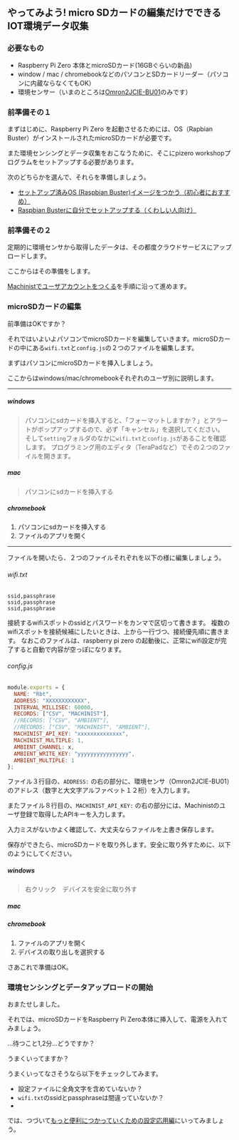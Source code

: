 ## やってみよう! micro SDカードの編集だけでできる IOT環境データ収集

### 必要なもの

- Raspberry Pi Zero 本体とmicroSDカード(16GBぐらいの新品)
- window / mac / chromebookなどのパソコンとSDカードリーダー（パソコンに内蔵ならなくてもOK）
- 環境センサー（いまのところは[Omron2JCIE-BU01](https://www.omron.co.jp/ecb/product-info/sensor/iot-sensor/environmental-sensor)のみです）

### 前準備その１

まずはじめに、Raspberry Pi Zero を起動させるためには、OS（Rapbian Buster）がインストールされたmicroSDカードが必要です。

また環境センシングとデータ収集をおこなうために、そこにpizero workshopプログラムをセットアップする必要があります。

次のどちらかを選んで、それらを準備しましょう。

- [セットアップ済みOS (Raspbian Buster)イメージをつかう（初心者におすすめ）]()
- [Raspbian Busterに自分でセットアップする（くわしい人向け）]()


### 前準備その２
定期的に環境センサから取得したデータは、その都度クラウドサービスにアップロードします。

ここからはその準備をします。

[Machinistでユーザアカウントをつくる]()を手順に沿って進めます。

<!--[Machinistでユーザアカウントをつくる]()か、[Ambientでユーザアカウントをつくる]()のどちらかを選び（両方でもよい）手順に沿って進めます。
-->


### microSDカードの編集

前準備はOKですか？

それではいよいよパソコンでmicroSDカードを編集していきます。microSDカードの中にある`wifi.txt`と`config.js`の２つのファイルを編集します。

まずはパソコンにmicroSDカードを挿入しましょう。

ここからはwindows/mac/chromebookそれぞれのユーザ別に説明します。

---

##### windows
>パソコンにsdカードを挿入すると、「フォーマットしますか？」とアラートがポップアップするので、必ず「キャンセル」を選択してください。
そして`setting`フォルダのなかに`wifi.txt`と`config.js`があることを確認します。
プログラミング用のエディタ（TeraPadなど）でその２つのファイルを開きます。

##### mac
>パソコンにsdカードを挿入する

##### chromebook

1. パソコンにsdカードを挿入する
2. ファイルのアプリを開く

---

ファイルを開いたら、２つのファイルそれぞれを以下の様に編集しましょう。

###### wifi.txt
```
ssid,passphrase
ssid,passphrase
ssid,passphrase
```
接続するwifiスポットのssidとパスワードをカンマで区切って書きます。
複数のwifiスポットを接続候補にしたいときは、上から一行づつ、接続優先順に書きます。
なおこのファイルは、raspberry pi zero の起動後に、正常にwifi設定が完了すると自動で内容が空っぽになります。

###### config.js
```js
module.exports = {
  NAME: "Rbt",
  ADDRESS: "XXXXXXXXXXXX",
  INTERVAL_MILLISEC: 60000,
  RECORDS: ["CSV", "MACHINIST"],
  //RECORDS: ["CSV", "AMBIENT"],
  //RECORDS: ["CSV", "MACHINIST", "AMBIENT"],
  MACHINIST_API_KEY: "xxxxxxxxxxxxxx",
  MACHINIST_MULTIPLE: 1,
  AMBIENT_CHANNEL: x,
  AMBIENT_WRITE_KEY: "yyyyyyyyyyyyyyyy",
  AMBIENT_MULTIPLE: 1
};
```
ファイル３行目の、`ADDRESS:` の右の部分に、環境センサ（Omron2JCIE-BU01）のアドレス（数字と大文字アルファベット１２桁）を入力します。

またファイル８行目の、`MACHINIST_API_KEY:` の右の部分には、Machinistのユーザ登録で取得したAPIキーを入力します。

入力ミスがないかよく確認して、大丈夫ならファイルを上書き保存します。

保存ができたら、microSDカードを取り外します。安全に取り外すために、以下のようにしてください。

##### windows
>右クリック　デバイスを安全に取り外す

##### mac
>

##### chromebook

1. ファイルのアプリを開く
2. デバイスの取り出しを選択する 

さあこれで準備はOK。

### 環境センシングとデータアップロードの開始

おまたせしました。

それでは、microSDカードをRaspberry Pi Zero本体に挿入して、電源を入れてみましょう。

…待つこと1,2分…どうですか？

うまくいってますか？

うまくいってなさそうなら以下をチェックしてみます。
- 設定ファイルに全角文字を含めていないか？
- `wifi.txt`のssidとpassphraseは間違っていないか？
-

<!--どうでしょう、けっこう簡単にできたでしょう？

しばらくグラフをみていてなにか気づくことはないでしょうか？
-->

では、つづいて[もっと便利につかっていくための設定応用編](Workshop2ndPage.md)にいってみましょう。
